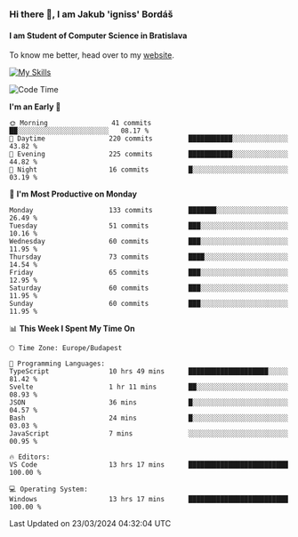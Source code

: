### Hi there 👋, I am Jakub 'igniss' Bordáš

#### I am Student of Computer Science in Bratislava
To know me better, head over to my [website](https://bordas.sk).

[![My Skills](https://skillicons.dev/icons?i=js,html,css,figma,svelte,java,kotlin,python,postgresql,typescript,nest,nodejs)](https://bordas.sk)


<!--START_SECTION:waka-->
![Code Time](http://img.shields.io/badge/Code%20Time-1%2C445%20hrs%2048%20mins-blue)

**I'm an Early 🐤** 

```text
🌞 Morning                41 commits          ██░░░░░░░░░░░░░░░░░░░░░░░   08.17 % 
🌆 Daytime                220 commits         ███████████░░░░░░░░░░░░░░   43.82 % 
🌃 Evening                225 commits         ███████████░░░░░░░░░░░░░░   44.82 % 
🌙 Night                  16 commits          █░░░░░░░░░░░░░░░░░░░░░░░░   03.19 % 
```
📅 **I'm Most Productive on Monday** 

```text
Monday                   133 commits         ███████░░░░░░░░░░░░░░░░░░   26.49 % 
Tuesday                  51 commits          ███░░░░░░░░░░░░░░░░░░░░░░   10.16 % 
Wednesday                60 commits          ███░░░░░░░░░░░░░░░░░░░░░░   11.95 % 
Thursday                 73 commits          ████░░░░░░░░░░░░░░░░░░░░░   14.54 % 
Friday                   65 commits          ███░░░░░░░░░░░░░░░░░░░░░░   12.95 % 
Saturday                 60 commits          ███░░░░░░░░░░░░░░░░░░░░░░   11.95 % 
Sunday                   60 commits          ███░░░░░░░░░░░░░░░░░░░░░░   11.95 % 
```


📊 **This Week I Spent My Time On** 

```text
🕑︎ Time Zone: Europe/Budapest

💬 Programming Languages: 
TypeScript               10 hrs 49 mins      ████████████████████░░░░░   81.42 % 
Svelte                   1 hr 11 mins        ██░░░░░░░░░░░░░░░░░░░░░░░   08.93 % 
JSON                     36 mins             █░░░░░░░░░░░░░░░░░░░░░░░░   04.57 % 
Bash                     24 mins             █░░░░░░░░░░░░░░░░░░░░░░░░   03.03 % 
JavaScript               7 mins              ░░░░░░░░░░░░░░░░░░░░░░░░░   00.95 % 

🔥 Editors: 
VS Code                  13 hrs 17 mins      █████████████████████████   100.00 % 

💻 Operating System: 
Windows                  13 hrs 17 mins      █████████████████████████   100.00 % 
```


 Last Updated on 23/03/2024 04:32:04 UTC
<!--END_SECTION:waka-->
